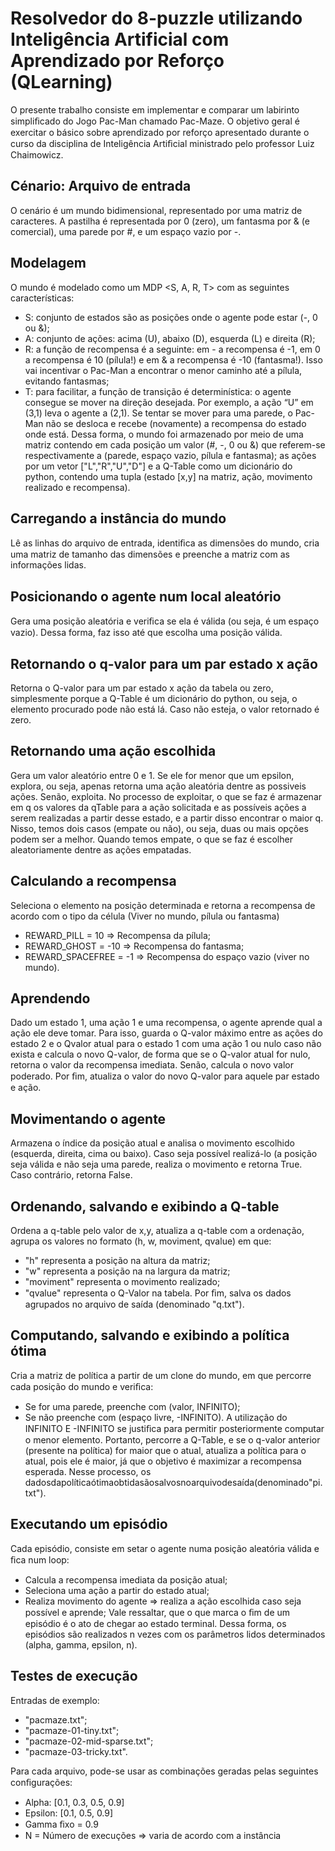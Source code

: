 # Resolvedor do 8-puzzle utilizando Inteligência Artificial com Aprendizado por Reforço (QLearning)

O presente trabalho consiste em implementar e comparar um labirinto simpliﬁcado do Jogo Pac-Man chamado Pac-Maze. O objetivo geral é exercitar o básico sobre aprendizado por reforço apresentado durante o curso da disciplina de Inteligência Artiﬁcial ministrado pelo professor Luiz Chaimowicz.

## Cénario: Arquivo de entrada
O cenário é um mundo bidimensional, representado por uma matriz de caracteres. A pastilha é representada por 0 (zero), um fantasma por & (e comercial), uma parede por #, e um espaço vazio por -.

## Modelagem
O mundo é modelado como um MDP <S, A, R, T> com as seguintes características:

* S: conjunto de estados são as posições onde o agente pode estar (-, 0 ou &);
* A: conjunto de ações: acima (U), abaixo (D), esquerda (L) e direita (R);
* R: a função de recompensa é a seguinte: em - a recompensa é -1, em 0 a recompensa é 10 (pílula!) e em & a recompensa é -10 (fantasma!). Isso vai incentivar o Pac-Man a encontrar o menor caminho até a pílula, evitando fantasmas; 
* T: para facilitar, a função de transição é determinística: o agente consegue se mover na direção desejada. Por exemplo, a ação “U” em (3,1) leva o agente a (2,1). Se tentar se mover para uma parede, o Pac-Man não se desloca e recebe (novamente) a recompensa do estado onde está. Dessa forma, o mundo foi armazenado por meio de uma matriz contendo em cada posição um valor (#, -, 0 ou &) que referem-se respectivamente a (parede, espaço vazio, pílula e fantasma); as ações por um vetor ["L","R","U","D"] e a Q-Table como um dicionário do python, contendo uma tupla (estado [x,y] na matriz, ação, movimento realizado e recompensa).

## Carregando a instância do mundo
Lê as linhas do arquivo de entrada, identiﬁca as dimensões do mundo, cria uma matriz de tamanho das dimensões e preenche a matriz com as informações lidas.

## Posicionando o agente num local aleatório
Gera uma posição aleatória e veriﬁca se ela é válida (ou seja, é um espaço vazio). Dessa forma, faz isso até que escolha uma posição válida.

## Retornando o q-valor para um par estado x ação
Retorna o Q-valor para um par estado x ação da tabela ou zero, simplesmente porque a Q-Table é um dicionário do python, ou seja, o elemento procurado pode não está lá. Caso não esteja, o valor retornado é zero.

## Retornando uma ação escolhida
Gera um valor aleatório entre 0 e 1. Se ele for menor que um epsilon, explora, ou seja, apenas retorna uma ação aleatória dentre as possiveis ações. Senão, exploita. No processo de exploitar, o que se faz é armazenar em q os valores da qTable para a ação solicitada e as possíveis ações a serem realizadas a partir desse estado, e a partir disso encontrar o maior q. Nisso, temos dois casos (empate ou não), ou seja, duas ou mais opções podem ser a melhor. Quando temos empate, o que se faz é escolher aleatoriamente dentre as ações empatadas.

## Calculando a recompensa
Seleciona o elemento na posição determinada e retorna a recompensa de acordo com o tipo da célula (Viver no mundo, pílula ou fantasma)
* REWARD_PILL = 10 => Recompensa da pílula;
* REWARD_GHOST = -10 => Recompensa do fantasma;
* REWARD_SPACEFREE = -1 => Recompensa do espaço vazio (viver no mundo).

## Aprendendo
Dado um estado 1, uma ação 1 e uma recompensa, o agente aprende qual a ação ele deve tomar. Para isso, guarda o Q-valor máximo entre as ações do estado 2 e o Qvalor atual para o estado 1 com uma ação 1 ou nulo caso não exista e calcula o novo Q-valor, de forma que se o Q-valor atual for nulo, retorna o valor da recompensa imediata. Senão, calcula o novo valor poderado. Por ﬁm, atualiza o valor do novo Q-valor para aquele par estado e ação.

## Movimentando o agente
Armazena o índice da posição atual e analisa o movimento escolhido (esquerda, direita, cima ou baixo). Caso seja possível realizá-lo (a posição seja válida e não seja uma parede, realiza o movimento e retorna True. Caso contrário, retorna False.

## Ordenando, salvando e exibindo a Q-table
Ordena a q-table pelo valor de x,y, atualiza a q-table com a ordenação, agrupa os valores no formato (h, w, moviment, qvalue) em que:
* "h" representa a posição na altura da matriz;
* "w" representa a posição na na largura da matriz;
* "moviment" representa o movimento realizado;
* "qvalue" representa o Q-Valor na tabela. Por ﬁm, salva os dados agrupados no arquivo de saída (denominado "q.txt").

## Computando, salvando e exibindo a política ótima
Cria a matriz de política a partir de um clone do mundo, em que percorre cada posição do mundo e veriﬁca:
* Se for uma parede, preenche com (valor, INFINITO);
* Se não preenche com (espaço livre, -INFINITO). A utilização do INFINITO E -INFINITO se justiﬁca para permitir posteriormente computar o menor elemento. Portanto, percorre a Q-Table, e se o q-valor anterior (presente na política) for maior que o atual, atualiza a política para o atual, pois ele é maior, já que o objetivo é maximizar a recompensa esperada. Nesse processo, os dadosdapolíticaótimaobtidasãosalvosnoarquivodesaída(denominado"pi.txt").


## Executando um episódio
Cada episódio, consiste em setar o agente numa posição aleatória válida e ﬁca num loop:
* Calcula a recompensa imediata da posição atual;
* Seleciona uma ação a partir do estado atual;
* Realiza movimento do agente => realiza a ação escolhida caso seja possível e aprende; Vale ressaltar, que o que marca o ﬁm de um episódio é o ato de chegar ao estado terminal. Dessa forma, os episódios são realizados n vezes com os parâmetros lidos determinados (alpha, gamma, epsilon, n).

## Testes de execução
Entradas de exemplo:
* "pacmaze.txt";
* "pacmaze-01-tiny.txt";
* "pacmaze-02-mid-sparse.txt";
* "pacmaze-03-tricky.txt".

Para cada arquivo, pode-se usar as combinações geradas pelas seguintes conﬁgurações:
* Alpha: [0.1, 0.3, 0.5, 0.9]
* Epsilon: [0.1, 0.5, 0.9]
* Gamma ﬁxo = 0.9
* N = Número de execuções => varia de acordo com a instância